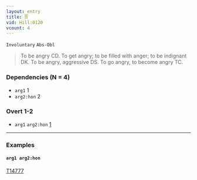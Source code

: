 ```yaml
---
layout: entry
title: ཁྲོ་
vid: Hill:0120
vcount: 4
---
```

`Involuntary` `Abs-Obl`
> To be angry CD\.
 To get angry; to be filled with anger; to be indignant DK\.
 To be angry, aggressive DS\.
 To go angry, to become angry TC\.

### Dependencies (N = 4)
* `arg1` 1
* `arg2:hon` 2


### Overt 1-2
* `arg1` `arg2:hon` [1](#arg1-arg2hon)

---

### Examples




#### <a name='arg1-arg2hon'>`arg1 arg2:hon`</a>

<a target='blank' href='http://tibetanverbs.soas.ac.uk/~badw/#/mila/031b?focus=T14777'>T14777</a>
